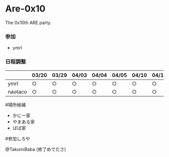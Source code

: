 Are-0x10
========

The 0x10th ARE party.

### 参加
- ymrl

### 日程調整

||03/20|03/29|04/03|04/04|04/05|04/10|04/11|04/12|
|---|---|---|---|---|---|---|---|---|
|ymrl|○|○|○|○|○|○|○|○|
|naotaco|○|○|○|○|○|○|○|○|



#場所候補

- かにー家
- やまある家
- ばば家

#参加しろや

@TakumiBaba (修了めでたさ)
